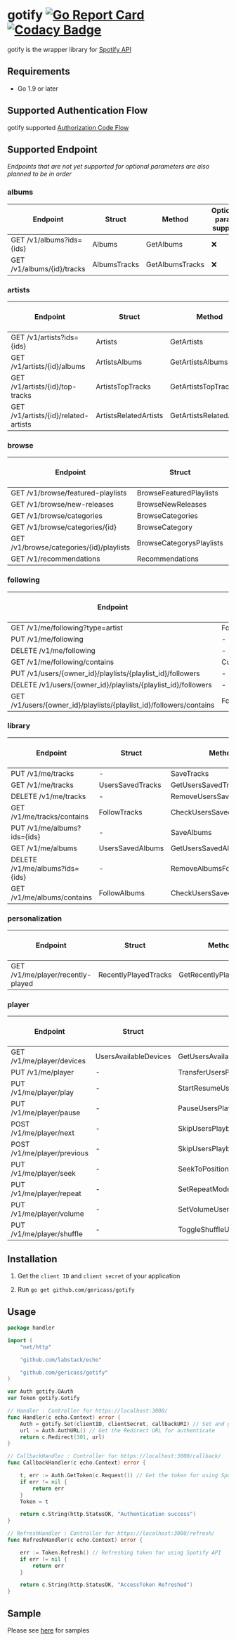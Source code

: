 # gotify [![Go Report Card](https://goreportcard.com/badge/github.com/gericass/gotify)](https://goreportcard.com/report/github.com/gericass/gotify) [![Codacy Badge](https://api.codacy.com/project/badge/Grade/0951a711ac0a4f5fa9309cfdf41d8e9d)](https://www.codacy.com/app/gericass/gotify?utm_source=github.com&utm_medium=referral&utm_content=gericass/gotify&utm_campaign=badger)

gotify is the wrapper library for [Spotify API](https://developer.spotify.com/web-api/)

## Requirements

- Go 1.9 or later

## Supported Authentication Flow

gotify supported [Authorization Code Flow](https://developer.spotify.com/web-api/authorization-guide/#authorization_code_flow)

## Supported Endpoint

*Endpoints that are not yet supported for optional parameters are also planned to be in order*

### albums

| Endpoint                                 | Struct                    | Method                       | Optional param support |
|------------------------------------------|---------------------------|------------------------------|------------------------|
| GET /v1/albums?ids={ids}                 | Albums                    | GetAlbums                    | ❌                     |
| GET /v1/albums/{id}/tracks               | AlbumsTracks              | GetAlbumsTracks              | ❌                     |


### artists

| Endpoint                                 | Struct                    | Method                       | Optional param support |
|------------------------------------------|---------------------------|------------------------------|------------------------|
| GET /v1/artists?ids={ids}                | Artists                   | GetArtists                   | no option              |
| GET /v1/artists/{id}/albums              | ArtistsAlbums             | GetArtistsAlbums             | ✅                     |
| GET /v1/artists/{id}/top-tracks          | ArtistsTopTracks          | GetArtistsTopTracks          | no option              |
| GET /v1/artists/{id}/related-artists     | ArtistsRelatedArtists     | GetArtistsRelatedArtists     | no option              |

### browse

| Endpoint                                 | Struct                    | Method                       | Optional param support |
|------------------------------------------|---------------------------|------------------------------|------------------------|
| GET /v1/browse/featured-playlists        | BrowseFeaturedPlaylists   | GetBrowseFeaturedPlaylists   | ❌                     |
| GET /v1/browse/new-releases              | BrowseNewReleases         | GetBrowseNewReleases         | ❌                     |
| GET /v1/browse/categories                | BrowseCategories          | GetBrowseCategories          | ❌                     |
| GET /v1/browse/categories/{id}           | BrowseCategory            | GetBrowseCategory            | ❌                     |
| GET /v1/browse/categories/{id}/playlists | BrowseCategorysPlaylists  | GetBrowseCategorysPlaylists  | ❌                     |
| GET /v1/recommendations                  | Recommendations           | GetRecomendations            | ❌                     |

### following

| Endpoint                                 | Struct                        | Method                             | Optional param support |
|------------------------------------------|-------------------------------|------------------------------------|------------------------|
| GET /v1/me/following?type=artist         | FollowingArtists              | GetFollowingArtists                | ❌                     |
| PUT /v1/me/following                     | -                             | FollowArtistsOrUsers               | ✅                     |
| DELETE /v1/me/following                  | -                             | UnfollowArtistsOrUsers             | ✅                     |
| GET /v1/me/following/contains            | CurrentFollowsArtistsOrUsers  | GetCurrentFollowsArtistsOrUsers    | ✅                     |
| PUT /v1/users/{owner_id}/playlists/{playlist_id}/followers                  | -                            | FollowPlaylists            | ❌                     |
| DELETE /v1/users/{owner_id}/playlists/{playlist_id}/followers               | -                            | UnFollowPlaylists          | ❌                     |
| GET /v1/users/{owner_id}/playlists/{playlist_id}/followers/contains         | FollowPlaylist               | CheckFollowPlaylist        | ✅                     |


### library

| Endpoint                                 | Struct                        | Method                             | Optional param support |
|------------------------------------------|-------------------------------|------------------------------------|------------------------|
| PUT /v1/me/tracks                        | -                             | SaveTracks                         | ✅                     |
| GET /v1/me/tracks                        | UsersSavedTracks              | GetUsersSavedTracks                | ❌                     |
| DELETE /v1/me/tracks                     | -                             | RemoveUsersSavedTracks             | ✅                     |
| GET /v1/me/tracks/contains               | FollowTracks                  | CheckUsersSavedTracks              | no option              |
| PUT /v1/me/albums?ids={ids}              | -                             | SaveAlbums                         | ✅                     |
| GET /v1/me/albums                        | UsersSavedAlbums              | GetUsersSavedAlbums                | ❌                     |
| DELETE /v1/me/albums?ids={ids}           | -                             | RemoveAlbumsForCurrentUser         | ✅                     |
| GET /v1/me/albums/contains               | FollowAlbums                  | CheckUsersSavedAlbums              | no option              |

### personalization

| Endpoint                                 | Struct                        | Method                             | Optional param support |
|------------------------------------------|-------------------------------|------------------------------------|------------------------|
| GET /v1/me/player/recently-played        | RecentlyPlayedTracks          | GetRecentlyPlayedTracks            | ❌                     |

### player

| Endpoint                                 | Struct                        | Method                             | Optional param support |
|------------------------------------------|-------------------------------|------------------------------------|------------------------|
| GET /v1/me/player/devices                | UsersAvailableDevices         | GetUsersAvailableDevices           | ❌                     |
| PUT /v1/me/player                        | -                             | TransferUsersPlayback              | ❌                     |
| PUT /v1/me/player/play                   | -                             | StartResumeUsersPlayback           | ❌                     |
| PUT /v1/me/player/pause                  | -                             | PauseUsersPlayback                 | ❌                     |
| POST /v1/me/player/next                  | -                             | SkipUsersPlaybackToNext            | ❌                     |
| POST /v1/me/player/previous              | -                             | SkipUsersPlaybackToPrevious        | ❌                     |
| PUT /v1/me/player/seek                   | -                             | SeekToPositionInCurrentlyPlayingTrack        | ❌                     |
| PUT /v1/me/player/repeat                 | -                             | SetRepeatModeUsersPlayback         | ❌                     |
| PUT /v1/me/player/volume                 | -                             | SetVolumeUsersPlayback             | ❌                     |
| PUT /v1/me/player/shuffle                | -                             | ToggleShuffleUsersPlayback         | ❌                     |

## Installation

1. Get the `client ID` and `client secret` of your application

2. Run `go get github.com/gericass/gotify`

## Usage

```go
package handler

import (
	"net/http"

	"github.com/labstack/echo"

	"github.com/gericass/gotify"
)

var Auth gotify.OAuth
var Token gotify.Gotify

// Handler : Controller for https://localhost:3000/
func Handler(c echo.Context) error {
	Auth = gotify.Set(clientID, clientSecret, callbackURI) // Set and get the basic data for using Spotify API
	url := Auth.AuthURL() // Get the Redirect URL for authenticate
	return c.Redirect(301, url)
}

// CallbackHandler : Controller for https://localhost:3000/callback/
func CallbackHandler(c echo.Context) error {

	t, err := Auth.GetToken(c.Request()) // Get the token for using Spotify API
	if err != nil {
		return err
	}
	Token = t

	return c.String(http.StatusOK, "Authentication success")
}

// RefreshHandler : Controller for https://localhost:3000/refresh/
func RefreshHandler(c echo.Context) error {

	err := Token.Refresh() // Refreshing token for using Spotify API
	if err != nil {
		return err
	}

	return c.String(http.StatusOK, "AccessToken Refreshed")
}
```

## Sample

Please see [here](https://github.com/gericass/gotifySample) for samples